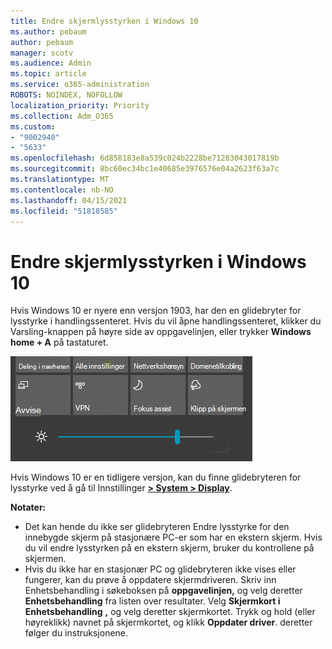 ```yaml
---
title: Endre skjermlysstyrken i Windows 10
ms.author: pebaum
author: pebaum
manager: scotv
ms.audience: Admin
ms.topic: article
ms.service: o365-administration
ROBOTS: NOINDEX, NOFOLLOW
localization_priority: Priority
ms.collection: Adm_O365
ms.custom:
- "9002940"
- "5633"
ms.openlocfilehash: 6d858183e8a539c024b2228be71283043017819b
ms.sourcegitcommit: 8bc60ec34bc1e40685e3976576e04a2623f63a7c
ms.translationtype: MT
ms.contentlocale: nb-NO
ms.lasthandoff: 04/15/2021
ms.locfileid: "51818585"
---
```

# <a name="change-screen-brightness-in-windows-10"></a>Endre skjermlysstyrken i Windows 10

Hvis Windows 10 er nyere enn versjon 1903, har den en glidebryter for lysstyrke i handlingssenteret.  Hvis du vil åpne  handlingssenteret, klikker du Varsling-knappen på høyre side av oppgavelinjen, eller trykker **Windows home + A** på tastaturet.

![Glidebryter for lysstyrke](media/brightness-slider.png)

Hvis Windows 10 er en tidligere versjon, kan du finne glidebryteren for lysstyrke ved å gå til Innstillinger **[> System > Display](ms-settings:display?activationSource=GetHelp)**.

**Notater:**

- Det kan hende du ikke ser glidebryteren Endre lysstyrke for den innebygde skjerm på stasjonære PC-er som har en ekstern skjerm. Hvis du vil endre lysstyrken på en ekstern skjerm, bruker du kontrollene på skjermen.
- Hvis du ikke har en stasjonær PC og glidebryteren ikke vises eller fungerer, kan du prøve å oppdatere skjermdriveren. Skriv inn Enhetsbehandling i søkeboksen på **oppgavelinjen,** og velg deretter **Enhetsbehandling** fra listen over resultater. Velg **Skjermkort i Enhetsbehandling** **,** og velg deretter skjermkortet. Trykk og hold (eller høyreklikk) navnet på skjermkortet, og klikk **Oppdater driver**. deretter følger du instruksjonene.
